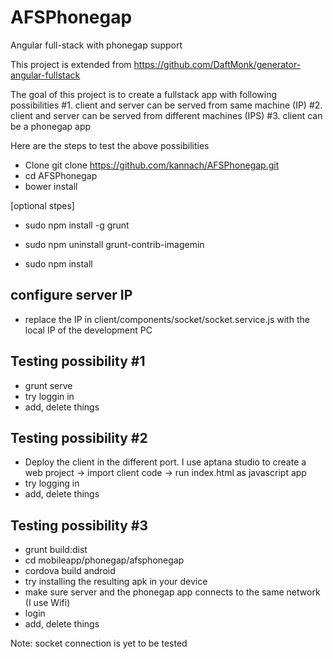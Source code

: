 # AFSPhonegap
Angular full-stack with phonegap support

This project is extended from https://github.com/DaftMonk/generator-angular-fullstack

The goal of this project is to create a fullstack app with following possibilities
#1. client and server can be served from same machine (IP)
#2. client and server can be served from different machines (IPS)
#3. client can be a phonegap app

Here are the steps to test the above possibilities

- Clone git clone https://github.com/kannach/AFSPhonegap.git
- cd AFSPhonegap
- bower install

[optional stpes]
   - sudo npm install -g grunt
   - sudo npm uninstall grunt-contrib-imagemin

- sudo npm install

configure server IP
--------------------
- replace the IP in client/components/socket/socket.service.js with the local IP of the development PC

Testing possibility #1
----------------------
- grunt serve
- try loggin in
- add, delete things

Testing possibility #2
----------------------
- Deploy the client in the different port. I use aptana studio to create a web project -> import client code -> run index.html as javascript app
- try logging in 
- add, delete things

Testing possibility #3
----------------------
- grunt build:dist
- cd mobileapp/phonegap/afsphonegap
- cordova build android
- try installing the resulting apk in your device
- make sure server and the phonegap app connects to the same network (I use Wifi)
- login
- add, delete things

Note: socket connection is yet to be tested
